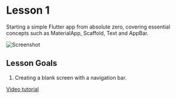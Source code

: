 # Lesson 1

Starting a simple Flutter app from absolute zero, covering essential concepts such as MaterialApp, Scaffold, Text and AppBar.

![Screenshot](lesson05-screenshot.PNG)

## Lesson Goals

1. Creating a blank screen with a navigation bar.

[Video tutorial](https://fluttercrashcourse.com/courses/basics/lessons/materialapp-scaffold-appbar-text)
